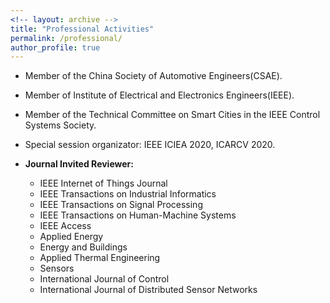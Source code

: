```yaml
---
<!-- layout: archive -->
title: "Professional Activities"
permalink: /professional/
author_profile: true
---
```

* Member of the China Society of Automotive Engineers(CSAE).

* Member of Institute of Electrical and Electronics Engineers(IEEE).

* Member of the Technical Committee on Smart Cities in the IEEE Control Systems Society.

* Special session organizator: IEEE ICIEA 2020, ICARCV 2020.

* **Journal Invited Reviewer:**
  * IEEE Internet of Things Journal
  * IEEE Transactions on Industrial Informatics
  * IEEE Transactions on Signal Processing
  * IEEE Transactions on Human-Machine Systems
  * IEEE Access
  * Applied Energy
  * Energy and Buildings
  * Applied Thermal Engineering
  * Sensors
  * International Journal of Control
  * International Journal of Distributed Sensor Networks
